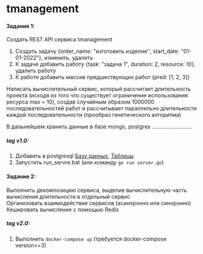 # tmanagement
#### Задание 1:
Создать REST API сервиса tmanagement
1) Создать задачу {order_name: "изготовить изделие'', start_date: "01-01-2022"}, изменить, удалить
2) К задаче добавить работу {task: "задача 1", duration: 2, resource: 10}, удалить работу
3) К работе добавить массив предшествующих работ {pred: [1, 2, 3]}

Написать вычислительный сервис, который рассчитает длительность проекта (исходя из того что существует ограничение использования ресурса max = 10), создав случайным образом 1000000 последовательностей работ и рассчитывает параллельно  длительности каждой последовательности (прообраз генетического алгоритма)

В дальнейшем хранить данные в базе mongo, postgres ..........................
##### tag v1.0:  
1. Добавить в postgresql [Базу данных](https://github.com/Nomiram/tmanagement/blob/d74d9efef9a50cd10da4e1c0ea3196590b29a526/docs/createDB.sql), 
[Таблицы](https://github.com/Nomiram/tmanagement/blob/d74d9efef9a50cd10da4e1c0ea3196590b29a526/docs/createTables.sql)
2. Запустить run_servre.bat (или команду `go run server.go`)
#### Задание 2:
Выполнить декомпозицию сервиса, выделив вычислительную часть вычисления длительности в отдельный сервис  
Организовать взаимодействие сервисов (асинхронно или синхронно)  
Кешировать вычисление с помощью Redis  
##### tag v2.0:
1. Выполнить `docker-compose up` (требуется docker-compose version>=3)
